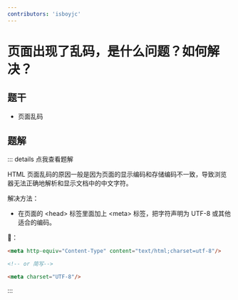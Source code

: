 ```yaml
---
contributors: 'isboyjc'
---
```


# 页面出现了乱码，是什么问题？如何解决？


## 题干

- 页面乱码



## 题解

::: details 点我查看题解

HTML 页面乱码的原因一般是因为页面的显示编码和存储编码不一致，导致浏览器无法正确地解析和显示文档中的中文字符。

解决方法：

- 在页面的 \<head> 标签里面加上 \<meta> 标签，把字符声明为 UTF-8 或其他适合的编码。

🌰：

```html
<meta http-equiv="Content-Type" content="text/html;charset=utf-8"/>

<!-- or 简写-->

<meta charset="UTF-8"/>
```


:::


